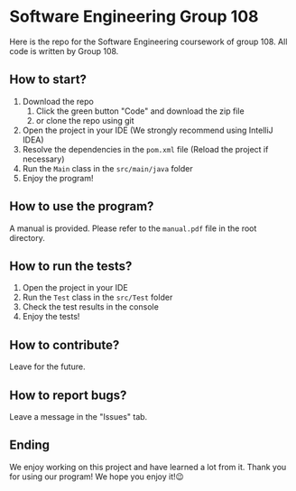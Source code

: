 # Software Engineering Group 108
Here is the repo for the Software Engineering coursework of group 108. All code is written by Group 108.

## How to start?
1. Download the repo
   1. Click the green button "Code" and download the zip file
   2. or clone the repo using git
2. Open the project in your IDE (We strongly recommend using IntelliJ IDEA)
3. Resolve the dependencies in the `pom.xml` file (Reload the project if necessary)
4. Run the `Main` class in the `src/main/java` folder
5. Enjoy the program!

## How to use the program?
A manual is provided. Please refer to the `manual.pdf` file in the root directory.

## How to run the tests?
1. Open the project in your IDE
2. Run the `Test` class in the `src/Test` folder
3. Check the test results in the console
4. Enjoy the tests!

## How to contribute?
Leave for the future.

## How to report bugs?
Leave a message in the "Issues" tab.

## Ending
We enjoy working on this project and have learned a lot from it.
Thank you for using our program! We hope you enjoy it!😉

